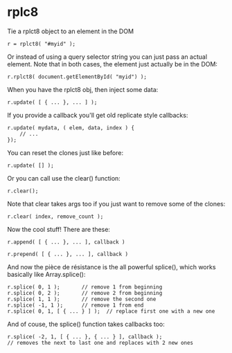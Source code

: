 
# rplc8

Tie a rplct8 object to an element in the DOM

	r = rplct8( "#myid" );

Or instead of using a query selector string you can 
just pass an actual element.
Note that in both cases, the element just actually be in
the DOM:

	r.rplct8( document.getElementById( "myid") );

When you have the rplct8 obj, then inject some data:

	r.update( [ { ... }, ... ] );

If you provide a callback you'll get old replicate style callbacks:

	r.update( mydata, ( elem, data, index ) {
		// ...
	});

You can reset the clones just like before:

	r.update( [] );

Or you can call use the clear() function:

	r.clear();

Note that clear takes args too if you just want to remove some
of the clones:

	r.clear( index, remove_count );

Now the cool stuff!
There are these:

	r.append( [ { ... }, ... ], callback )

	r.prepend( [ { ... }, ... ], callback )

And now the pièce de résistance is the all powerful splice(),
which works basically like Array.splice():

	r.splice( 0, 1 );		// remove 1 from beginning
	r.splice( 0, 2 );		// remove 2 from beginning
	r.splice( 1, 1 );		// remove the second one
	r.splice( -1, 1 );		// remove 1 from end
	r.splice( 0, 1, [ { ... } ] );	// replace first one with a new one

And of couse, the splice() function takes callbacks too:

	r.splice( -2, 1, [ { ... }, { ... } ], callback );
	// removes the next to last one and replaces with 2 new ones





